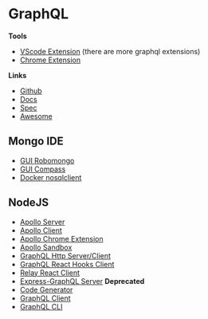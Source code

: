 GraphQL
=======

**Tools**

- [VScode Extension](https://marketplace.visualstudio.com/items?itemName=GraphQL.vscode-graphql-syntax) (there are more graphql extensions)
- [Chrome Extension](https://chromewebstore.google.com/detail/graphql-network-inspector/ndlbedplllcgconngcnfmkadhokfaaln?pli=1)


**Links**

- [Github](https://github.com/graphql/graphql-js)
- [Docs](https://graphql.org/learn/)
- [Spec](https://github.com/graphql/graphql-spec)
- [Awesome](https://github.com/chentsulin/awesome-graphql)


Mongo IDE
---------

- [GUI Robomongo](https://github.com/Studio3T/robomongo)
- [GUI Compass](https://www.mongodb.com/try/download/compass)
- [Docker nosqlclient](https://github.com/nosqlclient/nosqlclient)



NodeJS
------

- [Apollo Server](https://github.com/apollographql/apollo-server)
- [Apollo Client](https://github.com/apollographql/apollo-client)
- [Apollo Chrome Extension](https://chromewebstore.google.com/detail/apollo-client-devtools/jdkknkkbebbapilgoeccciglkfbmbnfm)
- [Apollo Sandbox](https://studio.apollographql.com/sandbox/explorer)
- [GraphQL Http Server/Client](https://github.com/graphql/graphql-http)
- [GraphQL React Hooks Client](https://github.com/nearform/graphql-hooks)
- [Relay React Client](https://github.com/facebook/relay)
- [Express-GraphQL Server](https://github.com/graphql/express-graphql) **Deprecated**
- [Code Generator](https://github.com/dotansimha/graphql-code-generator)
- [GraphQL Client](https://github.com/jasonkuhrt/graphql-request)
- [GraphQL CLI](https://github.com/Urigo/graphql-cli)
